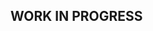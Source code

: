 ## WORK IN PROGRESS

<!-- ## NextJS /w Redux & thunk boilerplate
Hello world! NextJS v10.0 was released a few days before these lines were written, and I figured out its time I'll have a fresh boilerplate ready for my future projects. Feel free to use it aswell!

## Run Project
yarn install
yarn dev

## What this project includes?
 * This project was generated using create-next-app, and uses:
- React v17.0.1 /w Redux & Redux-Thunk
- MVC approach pages
- Basic folder structure that would fit most projects, at least initially.
- A nice template of global HOCs
- ESlint configured using abnb's styleguide with some minor customizations by myself

## Contributing
Feel free to contribute and add improvments to this project, there's always a nicer & better way of doing things :D

## Notes & Credits
This boiler is based on Shahaf Antwarg's work, go star his stuff at:
[a link](https://github.com/shahafan)

Made with :heart: by rzk666 -->